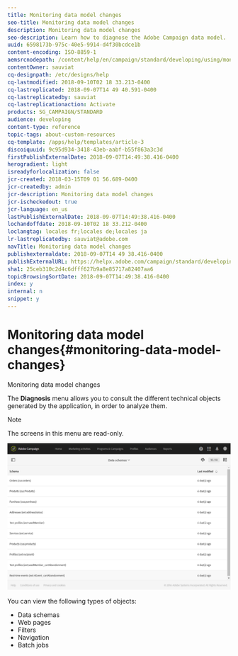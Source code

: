 ```yaml
---
title: Monitoring data model changes
seo-title: Monitoring data model changes
description: Monitoring data model changes
seo-description: Learn how to diagnose the Adobe Campaign data model.
uuid: 6598173b-975c-40e5-9914-d4f30bcdce1b
content-encoding: ISO-8859-1
aemsrcnodepath: /content/help/en/campaign/standard/developing/using/monitoring-data-model-changes
contentOwner: sauviat
cq-designpath: /etc/designs/help
cq-lastmodified: 2018-09-10T02 18 33.213-0400
cq-lastreplicated: 2018-09-07T14 49 40.591-0400
cq-lastreplicatedby: sauviat
cq-lastreplicationaction: Activate
products: SG_CAMPAIGN/STANDARD
audience: developing
content-type: reference
topic-tags: about-custom-resources
cq-template: /apps/help/templates/article-3
discoiquuid: 9c95d934-3418-43eb-aabf-b55f863a3c3d
firstPublishExternalDate: 2018-09-07T14:49:38.416-0400
herogradient: light
isreadyforlocalization: false
jcr-created: 2018-03-15T09 01 56.689-0400
jcr-createdby: admin
jcr-description: Monitoring data model changes
jcr-ischeckedout: true
jcr-language: en_us
lastPublishExternalDate: 2018-09-07T14:49:38.416-0400
lochandoffdate: 2018-09-10T02 18 33.212-0400
loclangtag: locales fr;locales de;locales ja
lr-lastreplicatedby: sauviat@adobe.com
navTitle: Monitoring data model changes
publishexternaldate: 2018-09-07T14 49 38.416-0400
publishExternalURL: https://helpx.adobe.com/campaign/standard/developing/using/monitoring-data-model-changes.html
sha1: 25ceb310c2d4c6dfff627b9a8e85717a82407aa6
topicBrowsingSortDate: 2018-09-07T14:49:38.416-0400
index: y
internal: n
snippet: y
---
```


# Monitoring data model changes{#monitoring-data-model-changes}

Monitoring data model changes

The **Diagnosis** menu allows you to consult the different technical objects generated by the application, in order to analyze them.

>[!NOTE]
>
>The screens in this menu are read-only.

![](assets/diagnostic.png)

You can view the following types of objects:

* Data schemas
* Web pages
* Filters
* Navigation
* Batch jobs

